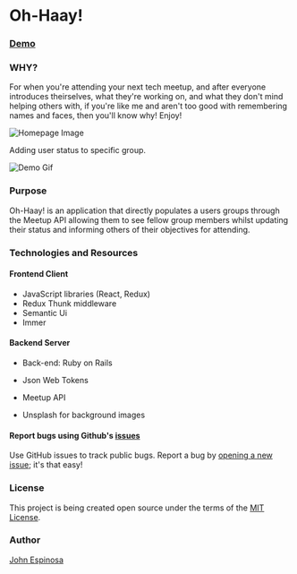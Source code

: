 # Oh-Haay!

### [Demo](https://jespnpcbuilderapp.herokuapp.com/)

### WHY?
For when you're attending your next tech meetup, and after everyone introduces theirselves, what they're working on, and what they don't mind helping others with, if you're like me and aren't too good with remembering names and faces, then you'll know why! Enjoy!

  ![Homepage Image]( src/images/home-screenshot.png "Homepage")

  Adding user status to specific group.

  ![Demo Gif]( src/images/oh-haay-demo.gif "Demo")

### Purpose
Oh-Haay! is an application that directly populates a users groups through the Meetup API allowing them to see fellow group members whilst updating their status and informing others of their objectives for attending.

### Technologies and Resources
  #### Frontend Client
  * JavaScript libraries (React, Redux)
  * Redux Thunk middleware
  * Semantic Ui
  * Immer

 #### Backend Server
  * Back-end: Ruby on Rails
  * Json Web Tokens
  * Meetup API
  
  * Unsplash for background images


#### Report bugs using Github's [issues](https://github.com/johnfelixespinosa/oh-haay-client/issues)
  Use GitHub issues to track public bugs. Report a bug by [opening a new issue](https://github.com/johnfelixespinosa/oh-haay-client/issues/new); it's that easy!

### License
  This project is being created open source under the terms of the [MIT License](http://opensource.org/licenses/MIT).

### Author
  [John Espinosa](http://johnfelixespinosa.github.io/)
